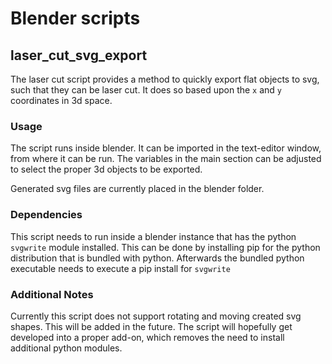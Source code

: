 # Blender scripts

## laser_cut_svg_export

The laser cut script provides a method to quickly export flat objects to svg,
such that they can be laser cut. It does so based upon the `x` and `y` 
coordinates in 3d space.

### Usage

The script runs inside blender. It can be imported in the text-editor window,
from where it can be run. The variables in the main section can be adjusted to
select the proper 3d objects to be exported. 

Generated svg files are currently placed in the blender folder.

### Dependencies

This script needs to run inside a blender instance that has the python 
`svgwrite` module installed. This can be done by installing pip for the
python distribution that is bundled with python. Afterwards the bundled
python executable needs to execute a pip install for `svgwrite`

### Additional Notes

Currently this script does not support rotating and moving created svg shapes.
This will be added in the future. The script will hopefully get developed into
a proper add-on, which removes the need to install additional python modules.

